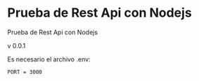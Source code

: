 # Prueba de Rest Api con Nodejs

Prueba de Rest Api con Nodejs

v 0.0.1

Es necesario el archivo .env:
```
PORT = 3000
```

